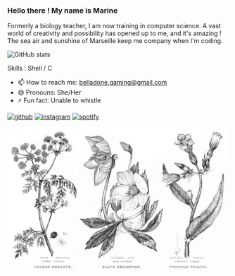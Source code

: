 ### Hello there ! My name is Marine

Formerly a biology teacher, I am now training in computer science. A vast world of creativity and possibility has opened up to me, and it's amazing ! The sea air and sunshine of Marseille keep me company when I'm coding. 

![GitHub stats](https://github-readme-stats.vercel.app/api?username=Belladone-Bzz&show_icons=true)  

Skills :    Shell  / C

- 📫 How to reach me: belladone.gaming@gmail.com 
- 😄 Pronouns: She/Her 
- ⚡ Fun fact: Unable to whistle 

[<img src='https://cdn.jsdelivr.net/npm/simple-icons@3.0.1/icons/github.svg' alt='github' height='40'>](https://github.com/Belladone-Bzz)  [<img src='https://cdn.jsdelivr.net/npm/simple-icons@3.0.1/icons/instagram.svg' alt='instagram' height='40'>](https://www.instagram.com/i.am.stramgram/)  [<img src='https://cdn.jsdelivr.net/npm/simple-icons@3.0.1/icons/spotify.svg' alt='spotify' height='40'>](https://open.spotify.com/user/31oi66suyo6t4yrmmpf5u4ryndiy?si=04b5f418ce4b40ff)  


![Cover](https://github.com/Belladone-Bzz/Belladone-Bzz/blob/main/herbier.png)
